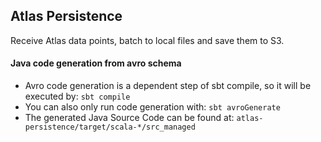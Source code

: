 ## Atlas Persistence
Receive Atlas data points, batch to local files and save them to S3.

#### Java code generation from avro schema
- Avro code generation is a dependent step of sbt compile, so it will be executed by:
```sbt compile``` 
- You can also only run code generation with: ```sbt avroGenerate```
- The generated Java Source Code can be found at: ```atlas-persistence/target/scala-*/src_managed```
